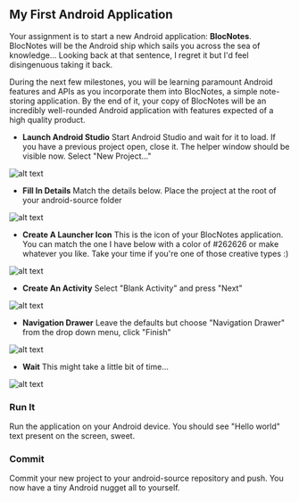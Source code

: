 ## My First Android Application

Your assignment is to start a new Android application: **BlocNotes**. BlocNotes will be the Android ship which sails you across the sea of knowledge… Looking back at that sentence, I regret it but I'd feel disingenuous taking it back.

During the next few milestones, you will be learning paramount Android features and APIs as you incorporate them into BlocNotes, a simple note-storing application. By the end of it, your copy of BlocNotes will be an incredibly well-rounded Android application with features expected of a high quality product.

* **Launch Android Studio** Start Android Studio and wait for it to load. If you have a previous project open, close it. The helper window should be visible now. Select "New Project…"

![alt text](https://bloc-global-assets.s3.amazonaws.com/images-android/milestone_02_intro_to_android/01_basics/first_app/blocnotes-create-0.png "Step 0")

* **Fill In Details** Match the details below. Place the project at the root of your android-source folder

![alt text](https://bloc-global-assets.s3.amazonaws.com/images-android/milestone_02_intro_to_android/01_basics/first_app/blocnotes-create-1.png "Step 1")

* **Create A Launcher Icon** This is the icon of your BlocNotes application. You can match the one I have below with a color of #262626 or make whatever you like. Take your time if you're one of those creative types :)

![alt text](https://bloc-global-assets.s3.amazonaws.com/images-android/milestone_02_intro_to_android/01_basics/first_app/blocnotes-create-2.png "Step 2")

* **Create An Activity** Select "Blank Activity" and press "Next"

![alt text](https://bloc-global-assets.s3.amazonaws.com/images-android/milestone_02_intro_to_android/01_basics/first_app/blocnotes-create-3.png "Step 3")

* **Navigation Drawer** Leave the defaults but choose "Navigation Drawer" from the drop down menu, click "Finish"

![alt text](https://bloc-global-assets.s3.amazonaws.com/images-android/milestone_02_intro_to_android/01_basics/first_app/blocnotes-create-4.png "Step 4")

* **Wait** This might take a little bit of time…

![alt text](https://bloc-global-assets.s3.amazonaws.com/images-android/milestone_02_intro_to_android/01_basics/first_app/blocnotes-create-5.png "Step 5")

### Run It

Run the application on your Android device. You should see "Hello world" text present on the screen, sweet.

### Commit

Commit your new project to your android-source repository and push. You now have a tiny Android nugget all to yourself.